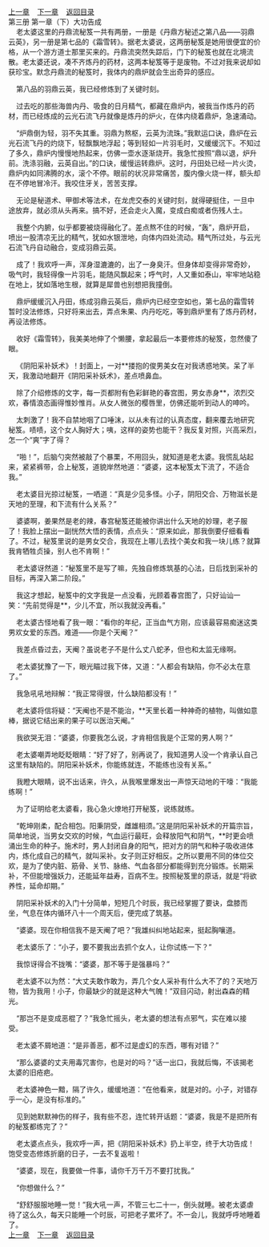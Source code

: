 
[上一章](https://github.com/xiaominghe2014/spider_book/blob/master/book/知北游/第40章.md)&nbsp;&nbsp;&nbsp;&nbsp;[下一章](https://github.com/xiaominghe2014/spider_book/blob/master/book/知北游/第42章.md)&nbsp;&nbsp;&nbsp;&nbsp;[返回目录](https://github.com/xiaominghe2014/spider_book/blob/master/book/知北游/README.md)
<br /> 第三册 第一章（下）大功告成<br />
        老太婆这里的丹鼎流秘笈一共有两册，一册是《丹鼎方秘述之第八品——羽鼎云英》，另一册是第七品的《霜雪转》。据老太婆说，这两册秘笈是她用很便宜的价格，从一个游方道士那里买来的。丹鼎流突然失踪后，门下的秘笈也就在北境流散。老太婆还说，凑不齐炼丹的药材，这两本秘笈等于是废物。不过对我来说却如获珍宝。默念丹鼎流的秘笈时，我体内的鼎炉就会生出奇异的感应。

    第八品的羽鼎云英，我已经修炼到了关键时刻。

    过去吃的那些海兽内丹、吸食的日月精气，都藏在鼎炉内，被我当作炼丹的药材，而已经炼成的云光石流飞丹就像是炼丹的炉火，在体内绕着鼎炉，急速涌动。

    “炉鼎倒为轻，羽不失其重。羽鼎为熬枢，云英为流珠。”我默运口诀，鼎炉在云光石流飞丹的灼烧下，轻飘飘地浮起；等到轻如一片羽毛时，又缓缓沉下。不知过了多久，鼎炉内慢慢地热起来，仿佛一壶水逐渐烧开。我急忙按照“鼎以退，炉升前。洗涤羽融，云英自出。”的口诀，缓慢运转鼎炉。这时，丹田处已经一片火烫，鼎炉内如同沸腾的水，滚个不停。眼前的状况非常痛苦，腹内像火烧一样，额头却在不停地冒冷汗。我咬住牙关，苦苦支撑。

    无论是秘道术、甲御术等法术，在龙虎交泰的关键时刻，就得硬挺住，一旦中途放弃，就必须从头再来。搞不好，还会走火入魔，变成白痴或者伤残人士。

    我整个内腑，似乎都要被烧得融化了。差点熬不住的时候，“轰”，鼎炉开启，喷出一股清凉无比的精气，犹如水银泄地，向体内四处流动。精气所过处，与云光石流飞丹自动融合，变成羽鼎云英。

    成了！我欢呼一声，浑身湿漉漉的，出了一身臭汗。但身体却变得非常奇妙，吸气时，我轻得像一片羽毛，能随风飘起来；呼气时，人又重如泰山，牢牢地站稳在地上，犹如落地生根，就算是犀兽也别想把我撞倒。

    鼎炉缓缓沉入丹田，练成羽鼎云英后，鼎炉内已经空空如也，第七品的霜雪转暂时没法修炼，只好将来出去，弄点朱果、内丹吃吃，等到鼎炉里有了炼丹药材，再设法修炼。

    收好《霜雪转》，我美美地伸了个懒腰，拿起最后一本要修炼的秘笈，忽然傻了眼。

    《阴阳采补妖术》！封面上，一对**搂抱的俊男美女在对我诱惑地笑。呆了半天，我激动地翻开《阴阳采补妖术》，差点喷鼻血。

    除了介绍修炼的文字，每一页都附有色彩鲜艳的春宫图，男女赤身**，浓烈交欢，春情浪态画得惟妙惟肖。从女人微张的樱唇里，仿佛还能听到动人的呻吟。

    太刺激了！我不自禁地咽了口唾沫，以从未有过的认真态度，翻来覆去地研究秘笈。啧啧，这个女人胸好大；咦，这样的姿势也能干？我反复对照，兴高采烈，怎一个“爽”字了得？

    “啪！”，后脑勺突然被敲了个暴栗，不用回头，就知道是老太婆。我慌乱站起来，紧紧裤带，合上秘笈，道貌岸然地道：“婆婆，这本秘笈太下流了，不适合我。”

    老太婆目光掠过秘笈，一哂道：“真是少见多怪。小子，阴阳交合、万物滋长是天地的至理，和下流有什么关系？”

    婆婆啊，姜果然是老的辣，春宫秘笈还能被你讲出什么天地的妙理，老子服了！我脸上摆出一副恍然大悟的表情，点点头：“原来如此，那我倒要仔细看看了。不过，秘笈里说的是男女交合，我现在上哪儿去找个美女和我一块儿练？就算我肯牺牲贞操，别人也不肯啊！”

    老太婆讶然道：“秘笈里不是写了嘛，先独自修炼筑基的心法，日后找到采补的目标，再深入第二阶段。”

    我这才想起，秘笈中的文字我是一点没看，光顾着春宫图了，只好讪讪一笑：“先前觉得是**，少儿不宜，所以我就没再看。”

    老太婆古怪地看了我一眼：“看你的年纪，正当血气方刚，应该最容易痴迷这类男欢女爱的东西。难道——你是个天阉？”

    我差点昏过去，天阉？虽说老子不是什么丈八蛇矛，但也和太监无缘啊。

    老太婆犹豫了一下，眼光瞄过我下体，又道：“人都会有缺陷，你不必太在意了。”

    我急吼吼地辩解：“我正常得很，什么缺陷都没有！”

    老太婆将信将疑：“天阉也不是不能治，**天里长着一种神奇的植物，叫做如意棒，据说它结出来的果子可以医治天阉。”

    我欲哭无泪：“婆婆，你要我怎么说，才肯相信我是个正常的男人啊？”

    老太婆嘲弄地眨眨眼睛：“好了好了，别再说了，我知道男人没一个肯承认自己这里有缺陷的。阴阳采补妖术，你能练就连，不能练也没有关系。”

    我瞪大眼睛，说不出话来，许久，从我喉里爆发出一声惊天动地的干嚎：“我能练啊！”

    为了证明给老太婆看，我心急火燎地打开秘笈，说练就练。

    “乾坤刚柔，配合相包。阳秉阴受，雌雄相须。”这是阴阳采补妖术的开篇宗旨，简单地说，当男女交欢的时候，气血运行最旺，会释放阳气和阴气，**时更会喷涌出生命的种子。施术时，男人封闭自身的阳气，把对方的阴气和种子吸收进体内，炼化成自己的精气，就叫采补。女子则正好相反。之所以要用不同的体位交欢，是为了使内脏、筋骨、关节、脉络、气血各部分都能得到充分锻炼。长期采补，不但能增强妖力，还能延年益寿，百病不生。按照秘笈里的原话，就是“将欲养性，延命却期。”

    阴阳采补妖术的入门十分简单，短短几个时辰，我已经掌握了要诀，盘膝而坐，气息在体内循环八十一个周天后，便完成了筑基。

    “婆婆。现在你相信我不是天阉了吧？”我雄纠纠地站起来，挺起胸嚷道。

    老太婆乐了：“小子，要不要我出去抓个女人，让你试练一下？”

    我惊讶得合不拢嘴：“婆婆，那不等于是强暴吗？”

    老太婆不以为然：“大丈夫敢作敢为，弄几个女人采补有什么大不了的？天地万物，皆为我用！小子，你最缺少的就是这种大气魄！”双目闪动，射出森森的精光。

    “那岂不是变成恶棍了？”我急忙摇头，老太婆的想法有点邪气，实在难以接受。

    老太婆不屑地道：“是非善恶，都不过是虚幻的东西，哪有对错？”

    “那么婆婆的丈夫用毒咒害你，也是对的吗？”话一出口，我就后悔，不该揭老太婆的旧疮疤。

    老太婆神色一黯，隔了许久，缓缓地道：“在他看来，就是对的。小子，对错存乎一心，是没有标准的。”

    见到她默默神伤的样子，我有些不忍，连忙转开话题：“婆婆，我是不是把所有的秘笈都练完了？”

    老太婆点点头，我欢呼一声，把《阴阳采补妖术》扔上半空，终于大功告成！饱受变态修炼折磨的日子，一去不复返啦！

    “婆婆，现在，我要做一件事，请你千万千万不要打扰我。”

    “你想做什么？”

    “舒舒服服地睡一觉！”我大吼一声，不管三七二十一，倒头就睡。被老太婆虐待了这么久，每天只能睡一个时辰，可把老子累坏了。不一会儿，我就呼呼地睡着了。
  <br />
[上一章](https://github.com/xiaominghe2014/spider_book/blob/master/book/知北游/第40章.md)&nbsp;&nbsp;&nbsp;&nbsp;[下一章](https://github.com/xiaominghe2014/spider_book/blob/master/book/知北游/第42章.md)&nbsp;&nbsp;&nbsp;&nbsp;[返回目录](https://github.com/xiaominghe2014/spider_book/blob/master/book/知北游/README.md)
